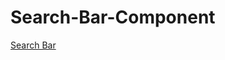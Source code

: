 # Search-Bar-Component

[Search Bar](https://64a61f25cccef72329c7eba8--luxury-nougat-52429a.netlify.app/)

